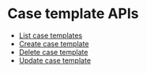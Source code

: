 # Case template APIs

- [List case templates](list.md)
- [Create case template](create.md)
- [Delete case template](delete.md)
- [Update case template](update.md)

